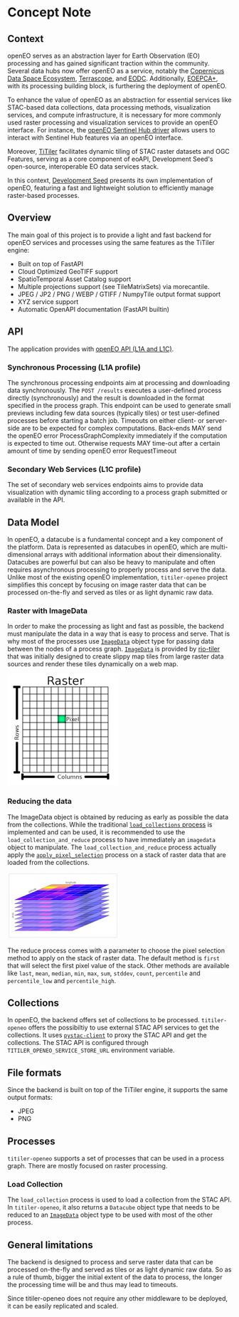 # Concept Note

## Context

openEO serves as an abstraction layer for Earth Observation (EO) processing and has gained significant traction within the community. Several data hubs now offer openEO as a service, notably the [Copernicus Data Space Ecosystem](https://dataspace.copernicus.eu/analyse/openeo), [Terrascope](https://terrascope.be), and [EODC](https://openeo.cloud/). Additionally, [EOEPCA+](https://eoepca.readthedocs.io/projects/processing/en/latest/design/processing-engine/openeo/), with its processing building block, is furthering the deployment of openEO.

To enhance the value of openEO as an abstraction for essential services like STAC-based data collections, data processing methods, visualization services, and compute infrastructure, it is necessary for more commonly used raster processing and visualization services to provide an openEO interface. For instance, the [openEO Sentinel Hub driver](https://github.com/Open-EO/openeo-sentinelhub-python-driver) allows users to interact with Sentinel Hub features via an openEO interface. 

Moreover, [TiTiler](https://github.com/developmentseed/titiler) facilitates dynamic tiling of STAC raster datasets and OGC Features, serving as a core component of eoAPI, Development Seed's open-source, interoperable EO data services stack.

In this context, [Development Seed](https://developmentseed.org/) presents its own implementation of openEO, featuring a fast and lightweight solution to efficiently manage raster-based processes.

## Overview

The main goal of this project is to provide a light and fast backend for openEO services and processes using the same features as the TiTiler engine:

- Built on top of FastAPI
- Cloud Optimized GeoTIFF support
- SpatioTemporal Asset Catalog support
- Multiple projections support (see TileMatrixSets) via morecantile.
- JPEG / JP2 / PNG / WEBP / GTIFF / NumpyTile output format support
- XYZ service support
- Automatic OpenAPI documentation (FastAPI builtin)

## API

The application provides with [openEO API (L1A and L1C)](https://openeo.org/documentation/1.0/developers/profiles/api.html#api-profiles).

### Synchronous Processing (L1A profile)

The synchronous processing endpoints aim at processing and downloading data synchronously.
The `POST /results` executes a user-defined process directly (synchronously) and the result is downloaded in the format specified in the process graph.
This endpoint can be used to generate small previews including few data sources (typically tiles) or test user-defined processes before starting a batch job.
Timeouts on either client- or server-side are to be expected for complex computations.
Back-ends MAY send the openEO error ProcessGraphComplexity immediately if the computation is expected to time out.
Otherwise requests MAY time-out after a certain amount of time by sending openEO error RequestTimeout

### Secondary Web Services (L1C profile)

The set of secondary web services endpoints aims to provide data visualization with dynamic tiling according to a process graph submitted or available in the API.

## Data Model

In openEO, a datacube is a fundamental concept and a key component of the platform. Data is represented as datacubes in openEO, which are multi-dimensional arrays with additional information about their dimensionality.
Datacubes are powerful but can also be heavy to manipulate and often requires asynchronous processing to properly process and serve the data.
Unlike most of the existing openEO implementation, `titiler-openeo` project simplifies this concept by focusing on image raster data that can be processed on-the-fly and served as tiles or as light dynamic raw data.

### Raster with ImageData

In order to make the processing as light and fast as possible, the backend must manipulate the data in a way that is easy to process and serve.
That is why most of the processes use [`ImageData`](https://github.com/developmentseed/titiler-openeo/blob/43702f98cbe2b418c4399dbdefd8623af446b237/titiler/openeo/processes/data/load_collection_and_reduce.json#L225) object type for passing data between the nodes of a process graph.
[`ImageData`](https://cogeotiff.github.io/rio-tiler/models/#imagedata) is provided by [rio-tiler](https://cogeotiff.github.io/rio-tiler/) that was initially designed to create slippy map tiles from large raster data sources and render these tiles dynamically on a web map.

![alt text](img/raster.png)

### Reducing the data

The ImageData object is obtained by reducing as early as possible the data from the collections.
While the traditional [`load_collections` process](https://github.com/developmentseed/titiler-openeo/blob/43702f98cbe2b418c4399dbdefd8623af446b237/titiler/openeo/processes/data/load_collection.json#L2) is implemented and can be used, it is recommended to use the `load_collection_and_reduce` process to have immediately an `imagedata` object to manipulate. The `load_collection_and_reduce` process actually apply the [`apply_pixel_selection`](https://github.com/developmentseed/titiler-openeo/blob/main/titiler/openeo/processes/data/apply_pixel_selection.json) process on a stack of raster data that are loaded from the collections.

![alt text](img/rasterstack.png)

The reduce process comes with a parameter to choose the pixel selection method to apply on the stack of raster data. The default method is `first` that will select the first pixel value of the stack. Other methods are available like `last`, `mean`, `median`, `min`, `max`, `sum`, `stddev`, `count`, `percentile` and `percentile_low` and `percentile_high`.

## Collections

In openEO, the backend offers set of collections to be processed. `titiler-openeo` offers the possibiltiy to use external STAC API services to get the collections.
It uses [`pystac-client`](https://github.com/stac-utils/pystac-client) to proxy the STAC API and get the collections. The STAC API is configured through `TITILER_OPENEO_SERVICE_STORE_URL` environment variable.

## File formats

Since the backend is built on top of the TiTiler engine, it supports the same output formats:

- JPEG
- PNG

## Processes

`titiler-openeo` supports a set of processes that can be used in a process graph. There are mostly focused on raster processing.

### Load Collection

The `load_collection` process is used to load a collection from the STAC API. In `titiler-openeo`, it also returns a `Datacube` object type that needs to be reduced to an [`ImageData`](.#reducing-the-data) object type to be used with most of the other process.

## General limitations

The backend is designed to process and serve raster data that can be processed on-the-fly and served as tiles or as light dynamic raw data. So as a rule of thumb, bigger the initial extent of the data to process, the longer the processing time will be and thus may lead to timeouts.

Since titiler-openeo does not require any other middleware to be deployed, it can be easily replicated and scaled.